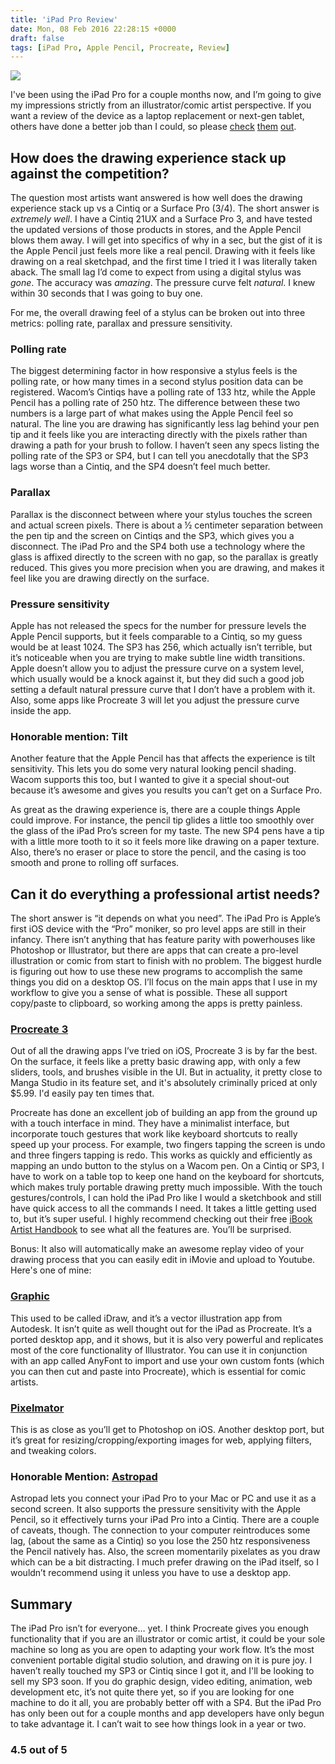 ```yaml
---
title: 'iPad Pro Review'
date: Mon, 08 Feb 2016 22:28:15 +0000
draft: false
tags: [iPad Pro, Apple Pencil, Procreate, Review]
---
```


![](/img/ipad-pro-screenshot-1.jpg)

I've been using the iPad Pro for a couple months now, and I’m going to give my impressions strictly from an illustrator/comic artist perspective. If you want a review of the device as a laptop replacement or next-gen tablet, others have done a better job than I could, so please [check](http://arstechnica.com/apple/2015/11/ipad-pro-review-mac-like-speed-with-all-the-virtues-and-limitations-of-ios/) [them](http://www.theverge.com/2015/11/11/9705966/apple-ipad-pro-review) [out](http://www.imore.com/ipad-pro-review).

How does the drawing experience stack up against the competition?
-----------------------------------------------------------------

The question most artists want answered is how well does the drawing experience stack up vs a Cintiq or a Surface Pro (3/4). The short answer is _extremely well_. I have a Cintiq 21UX and a Surface Pro 3, and have tested the updated versions of those products in stores, and the Apple Pencil blows them away. I will get into specifics of why in a sec, but the gist of it is the Apple Pencil just feels more like a real pencil. Drawing with it feels like drawing on a real sketchpad, and the first time I tried it I was literally taken aback. The small lag I’d come to expect from using a digital stylus was _gone_. The accuracy was _amazing_. The pressure curve felt _natural_. I knew within 30 seconds that I was going to buy one.

For me, the overall drawing feel of a stylus can be broken out into three metrics: polling rate, parallax and pressure sensitivity.

### Polling rate

The biggest determining factor in how responsive a stylus feels is the polling rate, or how many times in a second stylus position data can be registered. Wacom’s Cintiqs have a polling rate of 133 htz, while the Apple Pencil has a polling rate of 250 htz. The difference between these two numbers is a large part of what makes using the Apple Pencil feel so natural. The line you are drawing has significantly less lag behind your pen tip and it feels like you are interacting directly with the pixels rather than drawing a path for your brush to follow. I haven’t seen any specs listing the polling rate of the SP3 or SP4, but I can tell you anecdotally that the SP3 lags worse than a Cintiq, and the SP4 doesn’t feel much better.

### Parallax

Parallax is the disconnect between where your stylus touches the screen and actual screen pixels. There is about a ½ centimeter separation between the pen tip and the screen on Cintiqs and the SP3, which gives you a disconnect. The iPad Pro and the SP4 both use a technology where the glass is affixed directly to the screen with no gap, so the parallax is greatly reduced. This gives you more precision when you are drawing, and makes it feel like you are drawing directly on the surface.

### Pressure sensitivity

Apple has not released the specs for the number for pressure levels the Apple Pencil supports, but it feels comparable to a Cintiq, so my guess would be at least 1024. The SP3 has 256, which actually isn’t terrible, but it’s noticeable when you are trying to make subtle line width transitions. Apple doesn’t allow you to adjust the pressure curve on a system level, which usually would be a knock against it, but they did such a good job setting a default natural pressure curve that I don’t have a problem with it. Also, some apps like Procreate 3 will let you adjust the pressure curve inside the app.

### Honorable mention: Tilt

Another feature that the Apple Pencil has that affects the experience is tilt sensitivity. This lets you do some very natural looking pencil shading. Wacom supports this too, but I wanted to give it a special shout-out because it’s awesome and gives you results you can’t get on a Surface Pro.

As great as the drawing experience is, there are a couple things Apple could improve. For instance, the pencil tip glides a little too smoothly over the glass of the iPad Pro’s screen for my taste. The new SP4 pens have a tip with a little more tooth to it so it feels more like drawing on a paper texture. Also, there’s no eraser or place to store the pencil, and the casing is too smooth and prone to rolling off surfaces.

Can it do everything a professional artist needs?
-------------------------------------------------

The short answer is “it depends on what you need”. The iPad Pro is Apple’s first iOS device with the “Pro” moniker, so pro level apps are still in their infancy. There isn’t anything that has feature parity with powerhouses like Photoshop or Illustrator, but there are apps that can create a pro-level illustration or comic from start to finish with no problem. The biggest hurdle is figuring out how to use these new programs to accomplish the same things you did on a desktop OS. I’ll focus on the main apps that I use in my workflow to give you a sense of what is possible. These all support copy/paste to clipboard, so working among the apps is pretty painless.

### [Procreate 3](http://procreate.si/)

Out of all the drawing apps I’ve tried on iOS, Procreate 3 is by far the best. On the surface, it feels like a pretty basic drawing app, with only a few sliders, tools, and brushes visible in the UI. But in actuality, it pretty close to Manga Studio in its feature set, and it's absolutely criminally priced at only $5.99. I'd easily pay ten times that.

Procreate has done an excellent job of building an app from the ground up with a touch interface in mind. They have a minimalist interface, but incorporate touch gestures that work like keyboard shortcuts to really speed up your process. For example, two fingers tapping the screen is undo and three fingers tapping is redo. This works as quickly and efficiently as mapping an undo button to the stylus on a Wacom pen. On a Cintiq or SP3, I have to work on a table top to keep one hand on the keyboard for shortcuts, which makes truly portable drawing pretty much impossible. With the touch gestures/controls, I can hold the iPad Pro like I would a sketchbook and still have quick access to all the commands I need. It takes a little getting used to, but it’s super useful. I highly recommend checking out their free [iBook Artist Handbook](https://itunes.apple.com/us/book/procreate-artists-handbook/id520694987?mt=13) to see what all the features are. You’ll be surprised.

Bonus: It also will automatically make an awesome replay video of your drawing process that you can easily edit in iMovie and upload to Youtube. Here's one of mine:

### [Graphic](http://graphic.com/)

This used to be called iDraw, and it’s a vector illustration app from Autodesk. It isn’t quite as well thought out for the iPad as Procreate. It’s a ported desktop app, and it shows, but it is also very powerful and replicates most of the core functionality of Illustrator. You can use it in conjunction with an app called AnyFont to import and use your own custom fonts (which you can then cut and paste into Procreate), which is essential for comic artists.

### [Pixelmator](http://www.pixelmator.com/ios/)

This is as close as you’ll get to Photoshop on iOS. Another desktop port, but it’s great for resizing/cropping/exporting images for web, applying filters, and tweaking colors.

### Honorable Mention: [Astropad](http://astropad.com/)

Astropad lets you connect your iPad Pro to your Mac or PC and use it as a second screen. It also supports the pressure sensitivity with the Apple Pencil, so it effectively turns your iPad Pro into a Cintiq. There are a couple of caveats, though. The connection to your computer reintroduces some lag, (about the same as a Cintiq) so you lose the 250 htz responsiveness the Pencil natively has. Also, the screen momentarily pixelates as you draw which can be a bit distracting. I much prefer drawing on the iPad itself, so I wouldn’t recommend using it unless you have to use a desktop app.

Summary
-------

The iPad Pro isn’t for everyone… yet. I think Procreate gives you enough functionality that if you are an illustrator or comic artist, it could be your sole machine so long as you are open to adapting your work flow. It’s the most convenient portable digital studio solution, and drawing on it is pure joy. I haven’t really touched my SP3 or Cintiq since I got it, and I'll be looking to sell my SP3 soon. If you do graphic design, video editing, animation, web development etc, it’s not quite there yet, so if you are looking for one machine to do it all, you are probably better off with a SP4. But the iPad Pro has only been out for a couple months and app developers have only begun to take advantage it. I can’t wait to see how things look in a year or two.

### 4.5 out of 5